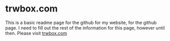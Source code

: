 # trwbox.com

This is a basic readme page for the github for my website, for the github page. I need to fill out the rest of the information for this page, however until then. Please visit [trwbox.com](http://www.trwbox.com)